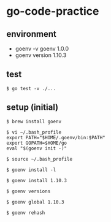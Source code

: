# go-code-practice

## environment

- goenv -v goenv 1.0.0
- goenv version 1.10.3

## test

```terminal
$ go test -v ./...
```

## setup (initial)

```terminal
$ brew install goenv

$ vi ~/.bash_profile
export PATH="$HOME/.goenv/bin:$PATH"
export GOPATH=$HOME/go
eval "$(goenv init -)"

$ source ~/.bash_profile

$ goenv install -l

$ goenv install 1.10.3

$ goenv versions

$ goenv global 1.10.3

$ goenv rehash
```